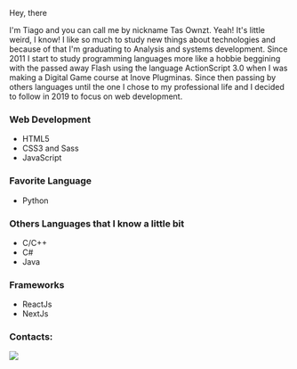 Hey, there

I'm Tiago and you can call me by nickname Tas Ownzt. Yeah! It's little weird, I know!
I like so much to study new things about technologies and because of that I'm graduating to Analysis and systems development.
Since 2011 I start to study programming languages more like a hobbie beggining with the  passed away Flash using the language ActionScript 3.0 when I was making a Digital Game course at Inove Plugminas. Since then passing by others
languages until the one I chose to my professional life and I decided to follow in 2019 to focus on web development.

### Web Development

- HTML5
- CSS3 and Sass
- JavaScript

### Favorite Language

- Python

### Others Languages that I know a little bit

- C/C++
- C#
- Java

### Frameworks

- ReactJs
- NextJs

### Contacts:

<a href="https://www.linkedin.com/in/TasOwnzt" target="_blank"><img src="https://img.shields.io/badge/-LinkedIn-%230077B5?style=for-the-badge&logo=linkedin&logoColor=white" target="_blank"></a>

##

<p align="center>
![TasOwnzt's GitHub stats](https://github-readme-stats.vercel.app/api?username=TasOwnzt&show_icons=true&hide=issues&theme=dark&hide_border=true)
![Top Langs](https://github-readme-stats.vercel.app/api/top-langs/?username=TasOwnzt&layout=compact)
</p>
